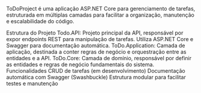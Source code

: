 ToDoProject é uma aplicação ASP.NET Core para gerenciamento de tarefas, estruturada em múltiplas camadas para facilitar a organização, manutenção e escalabilidade do código.

Estrutura do Projeto
Todo.API: Projeto principal da API, responsável por expor endpoints REST para manipulação de tarefas. Utiliza ASP.NET Core e Swagger para documentação automática.
ToDo.Application: Camada de aplicação, destinada a conter regras de negócio e orquestração entre as entidades e a API.
ToDo.Core: Camada de domínio, responsável por definir as entidades e regras de negócio fundamentais do sistema.
Funcionalidades
CRUD de tarefas (em desenvolvimento)
Documentação automática com Swagger (Swashbuckle)
Estrutura modular para facilitar testes e manutenção
